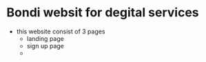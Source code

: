 # Bondi websit for degital services
- this website consist of 3 pages 
  -  landing page
  -  sign up page
  -  
